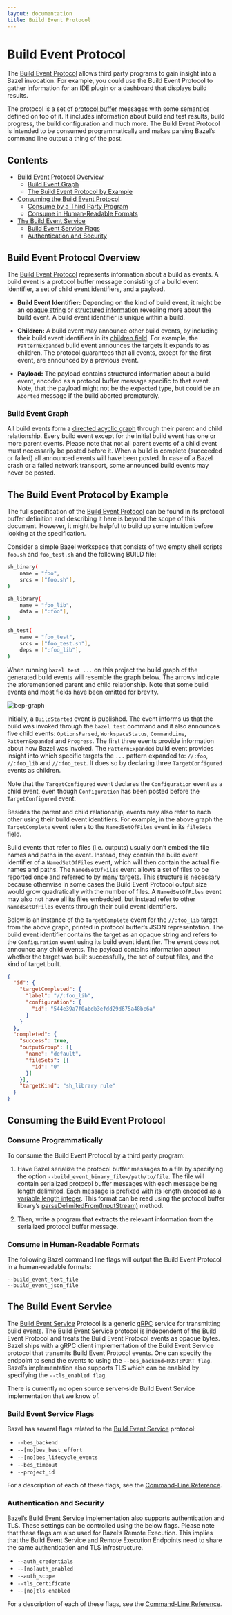 ```yaml
---
layout: documentation
title: Build Event Protocol
---
```


# Build Event Protocol

The [Build Event Protocol] allows third party programs to gain insight into a Bazel invocation.
For example, you could use the Build Event Protocol to gather information for an IDE plugin
or a dashboard that displays build results.

The protocol is a set of [protocol buffer] messages with some semantics defined on top of it. It
includes information about build and test results, build progress, the build configuration and much
more. The Build Event Protocol is intended to be consumed programmatically and makes parsing
Bazel’s command line output a thing of the past.

## Contents

*  [Build Event Protocol Overview](#build-event-protocol-overview)
   *  [Build Event Graph](#build-event-graph)
   *  [The Build Event Protocol by Example](#the-build-event-protocol-by-example)
*  [Consuming the Build Event Protocol](#consuming-the-build-event-protocol)
   *  [Consume by a Third Party Program](#consume-by-a-third-party-program)
   *  [Consume in Human-Readable Formats](#consume-in-human-readable-formats)
*  [The Build Event Service](#the-build-event-service)
   *  [Build Event Service Flags](#build-event-service-flags)
   *  [Authentication and Security](#authentication-and-security)

## Build Event Protocol Overview

The [Build Event Protocol] represents information about a build as events. A
build event is a protocol buffer message consisting of a build event identifier, a set of child
event identifiers, and a payload.

*  __Build Event Identifier:__
    Depending on the kind of build event, it might be an [opaque string] or [structured
information] revealing more about the build event. A build event identifier is unique within a
build.

*  __Children:__ A build event may announce other build events, by including their build event
identifiers in its [children field]. For example, the `PatternExpanded` build event announces the
targets it expands to as children. The protocol guarantees that all events, except for the first
event, are announced by a previous event.

* __Payload:__ The payload contains structured information about a build event, encoded as a
protocol buffer message specific to that event. Note, that the payload might not be the expected type,
but could be an `Aborted` message if the build aborted prematurely.

### Build Event Graph
All build events form a [directed acyclic graph] through their parent and child relationship. Every
build event except for the initial build event has one or more parent events. Please note that not
all parent events of a child event must necessarily be posted before it. When a build is complete
(succeeded or failed) all announced events will have been posted. In case of a Bazel
crash or a failed network transport, some announced build events may never be posted.

## The Build Event Protocol by Example
The full specification of the [Build Event Protocol] can be found in its protocol buffer definition
and describing it here is beyond the scope of this document. However, it might be helpful to build
up some intuition before looking at the specification.

Consider a simple Bazel workspace that consists of two empty shell scripts `foo.sh` and
`foo_test.sh` and the following BUILD file:

```bash
sh_binary(
    name = "foo",
    srcs = ["foo.sh"],
)

sh_library(
    name = "foo_lib",
    data = [":foo"],
)

sh_test(
    name = "foo_test",
    srcs = ["foo_test.sh"],
    deps = [":foo_lib"],
)
```

When running `bazel test ...` on this project the build graph of the generated build events will
resemble the graph below. The arrows indicate the aforementioned parent and child relationship.
Note that some build events and most fields have been omitted for brevity.

![bep-graph]

Initially, a `BuildStarted` event is published. The event informs us that the build was invoked
through the `bazel test` command and it also announces five child events: `OptionsParsed`,
`WorkspaceStatus`, `CommandLine`, `PatternExpanded` and `Progress`. The first three events provide
information about how Bazel was invoked. The `PatternExpanded` build event provides insight into
which specific targets the `...` pattern expanded to: `//:foo`, `//:foo_lib` and `//:foo_test`. It
does so by declaring three `TargetConfigured` events as children.

Note that the `TargetConfigured` event declares the `Configuration` event as a child event, even though
`Configuration` has been posted before the `TargetConfigured` event.

Besides the parent and child relationship, events may also refer to each other using their build
event identifiers. For example, in the above graph the `TargetComplete` event refers to the
`NamedSetOfFiles` event in its `fileSets` field.

Build events that refer to files (i.e. outputs) usually don’t embed the file names and paths in
the event. Instead, they contain the build event identifier of a `NamedSetOfFiles` event, which
will then contain the actual file names and paths. The `NamedSetOfFiles` event allows a set of
files to be reported once and referred to by many targets. This structure is necessary because
otherwise in some cases the Build Event Protocol output size would grow quadratically
with the number of files. A `NamedSetOfFiles` event may also not have all its files embedded, but instead
refer to other `NamedSetOfFiles` events through their build event identifiers.

Below is an instance of the `TargetComplete` event for the `//:foo_lib` target from the above
graph, printed in protocol buffer’s JSON representation. The build event identifier contains the
target as an opaque string and refers to the `Configuration` event using its build event identifier.
The event does not announce any child events. The payload contains information about whether the
target was built successfully, the set of output files, and the kind of target built.

```json
{
  "id": {
    "targetCompleted": {
      "label": "//:foo_lib",
      "configuration": {
        "id": "544e39a7f0abdb3efdd29d675a48bc6a"
      }
    }
  },
  "completed": {
    "success": true,
    "outputGroup": [{
      "name": "default",
      "fileSets": [{
        "id": "0"
      }]
    }],
    "targetKind": "sh_library rule"
  }
}
```

## Consuming the Build Event Protocol

### Consume Programmatically

To consume the Build Event Protocol by a third party program:

1. Have Bazel serialize the protocol buffer messages to a file by specifying the
option `--build_event_binary_file=/path/to/file`. The file will contain serialized
protocol buffer messages with each message being length delimited. Each message is prefixed
with its length encoded as a [variable length integer]. This format can be read using the
protocol buffer library’s [parseDelimitedFrom(InputStream)] method.

2. Then, write a program that extracts the relevant information from the serialized
protocol buffer message.

### Consume in Human-Readable Formats

The following Bazel command line flags will output the Build Event Protocol in a 
human-readable formats:

```
--build_event_text_file
--build_event_json_file
```

## The Build Event Service

The [Build Event Service] Protocol is a generic [gRPC] service for transmitting build events. The 
Build Event Service protocol is independent of the Build Event Protocol and treats the Build 
Event Protocol events as opaque bytes. Bazel ships with a gRPC client implementation of the Build 
Event Service protocol that transmits Build Event Protocol events. One can specify the endpoint to 
send the events to using the `--bes_backend=HOST:PORT flag`. Bazel’s implementation also supports 
TLS which can be enabled by specifying the `--tls_enabled flag`.
 
There is currently no open source server-side Build Event Service implementation that we know of.

### Build Event Service Flags

Bazel has several flags related to the [Build Event Service] protocol:

*  `--bes_backend`
*  `--[no]bes_best_effort`
*  `--[no]bes_lifecycle_events`
*  `--bes_timeout`
*  `--project_id`

For a description of each of these flags, see the [Command-Line Reference](command-line-reference.html).

### Authentication and Security

Bazel’s [Build Event Service] implementation also supports authentication and TLS. These settings 
can be controlled using the below flags. Please note that these flags are also used for Bazel’s 
Remote Execution. This implies that the Build Event Service and Remote Execution Endpoints need to 
share the same authentication and TLS infrastructure.

*  `--auth_credentials`
*  `--[no]auth_enabled`
*  `--auth_scope`
*  `--tls_certificate`
*  `--[no]tls_enabled`

For a description of each of these flags, see the [Command-Line Reference](command-line-reference.html).

[Build Event Protocol]: 
https://github.com/bazelbuild/bazel/blob/master/src/main/java/com/google/devtools/build/lib/buildeventstream/proto/build_event_stream.proto

[Build Event Service]: 
https://github.com/googleapis/googleapis/blob/master/google/devtools/build/v1/publish_build_event.proto

[gRPC]: https://www.grpc.io

[protocol buffer]: https://developers.google.com/protocol-buffers/

[directed acyclic graph]: https://en.wikipedia.org/wiki/Directed_acyclic_graph

[bep-graph]: /assets/bep-graph.svg

[variable length integer]: https://en.wikipedia.org/wiki/Variable-length_quantity

[parseDelimitedFrom(InputStream)]: 
https://developers.google.com/protocol-buffers/docs/reference/java/com/google/protobuf/AbstractParser#parseDelimitedFrom-java.io.InputStream-

[opaque string]: 
https://github.com/bazelbuild/bazel/blob/16a107d/src/main/java/com/google/devtools/build/lib/buildeventstream/proto/build_event_stream.proto#L91

[structured information]: 
https://github.com/bazelbuild/bazel/blob/16a107d/src/main/java/com/google/devtools/build/lib/buildeventstream/proto/build_event_stream.proto#L123

[children field]: 
https://github.com/bazelbuild/bazel/blob/16a107d/src/main/java/com/google/devtools/build/lib/buildeventstream/proto/build_event_stream.proto#L469
